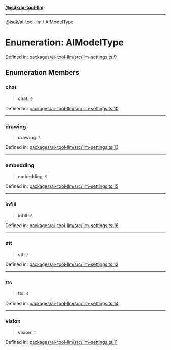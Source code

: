 [**@isdk/ai-tool-llm**](../README.md)

***

[@isdk/ai-tool-llm](../globals.md) / AIModelType

# Enumeration: AIModelType

Defined in: [packages/ai-tool-llm/src/llm-settings.ts:9](https://github.com/isdk/ai-tool-llm.js/blob/f3c3cef59ff3aa0ce6d3161a8d3d8cd72ec50012/src/llm-settings.ts#L9)

## Enumeration Members

### chat

> **chat**: `0`

Defined in: [packages/ai-tool-llm/src/llm-settings.ts:10](https://github.com/isdk/ai-tool-llm.js/blob/f3c3cef59ff3aa0ce6d3161a8d3d8cd72ec50012/src/llm-settings.ts#L10)

***

### drawing

> **drawing**: `3`

Defined in: [packages/ai-tool-llm/src/llm-settings.ts:13](https://github.com/isdk/ai-tool-llm.js/blob/f3c3cef59ff3aa0ce6d3161a8d3d8cd72ec50012/src/llm-settings.ts#L13)

***

### embedding

> **embedding**: `5`

Defined in: [packages/ai-tool-llm/src/llm-settings.ts:15](https://github.com/isdk/ai-tool-llm.js/blob/f3c3cef59ff3aa0ce6d3161a8d3d8cd72ec50012/src/llm-settings.ts#L15)

***

### infill

> **infill**: `6`

Defined in: [packages/ai-tool-llm/src/llm-settings.ts:16](https://github.com/isdk/ai-tool-llm.js/blob/f3c3cef59ff3aa0ce6d3161a8d3d8cd72ec50012/src/llm-settings.ts#L16)

***

### stt

> **stt**: `2`

Defined in: [packages/ai-tool-llm/src/llm-settings.ts:12](https://github.com/isdk/ai-tool-llm.js/blob/f3c3cef59ff3aa0ce6d3161a8d3d8cd72ec50012/src/llm-settings.ts#L12)

***

### tts

> **tts**: `4`

Defined in: [packages/ai-tool-llm/src/llm-settings.ts:14](https://github.com/isdk/ai-tool-llm.js/blob/f3c3cef59ff3aa0ce6d3161a8d3d8cd72ec50012/src/llm-settings.ts#L14)

***

### vision

> **vision**: `1`

Defined in: [packages/ai-tool-llm/src/llm-settings.ts:11](https://github.com/isdk/ai-tool-llm.js/blob/f3c3cef59ff3aa0ce6d3161a8d3d8cd72ec50012/src/llm-settings.ts#L11)
